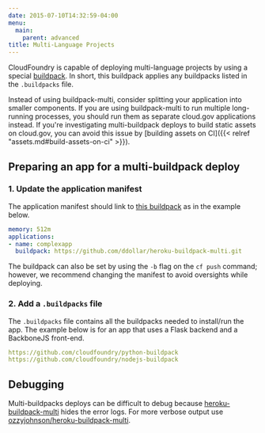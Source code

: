 ```yaml
---
date: 2015-07-10T14:32:59-04:00
menu:
  main:
    parent: advanced
title: Multi-Language Projects
---
```


CloudFoundry is capable of deploying multi-language projects by using a special [buildpack](https://github.com/ddollar/heroku-buildpack-multi). In short, this buildpack applies any buildpacks listed in the `.buildpacks` file.

Instead of using buildpack-multi, consider splitting your application into smaller components. If you are using buildpack-multi to run multiple long-running processes, you should run them as separate cloud.gov applications instead. If you're investigating multi-buildpack deploys to build static assets on cloud.gov, you can avoid this issue by [building assets on CI]({{< relref "assets.md#build-assets-on-ci" >}}).

## Preparing an app for a multi-buildpack deploy

### 1. Update the application manifest
The application manifest should link to [this buildpack](https://github.com/ddollar/heroku-buildpack-multi.git) as in the example below.

```yml
memory: 512m
applications:
- name: complexapp
  buildpack: https://github.com/ddollar/heroku-buildpack-multi.git
```

The buildpack can also be set by using the `-b` flag on the `cf push` command; however, we recommend changing the manifest to avoid oversights while deploying.

### 2. Add a `.buildpacks` file
The `.buildpacks` file contains all the buildpacks needed to install/run the app. The example below is for an app that uses a Flask backend and a BackboneJS front-end.

```yml
https://github.com/cloudfoundry/python-buildpack
https://github.com/cloudfoundry/nodejs-buildpack
```

## Debugging
Multi-buildpacks deploys can be difficult to debug because [heroku-buildpack-multi](https://github.com/ddollar/heroku-buildpack-multi.git) hides the error logs. For more verbose output use [ozzyjohnson/heroku-buildpack-multi](https://github.com/ozzyjohnson/heroku-buildpack-multi).
